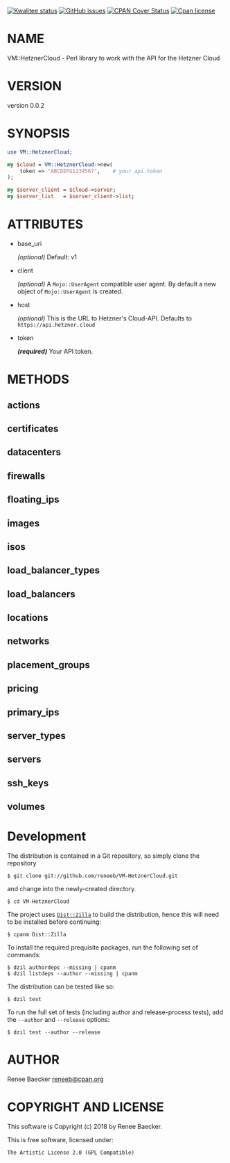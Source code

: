 [![Kwalitee status](https://cpants.cpanauthors.org/dist/VM-HetznerCloud.png)](https://cpants.cpanauthors.org/dist/VM-HetznerCloud)
[![GitHub issues](https://img.shields.io/github/issues/reneeb/VM-HetznerCloud.svg)](https://github.com/reneeb/VM-HetznerCloud/issues)
[![CPAN Cover Status](https://cpancoverbadge.perl-services.de/VM-HetznerCloud-0.0.2)](https://cpancoverbadge.perl-services.de/VM-HetznerCloud-0.0.2)
[![Cpan license](https://img.shields.io/cpan/l/VM-HetznerCloud.svg)](https://metacpan.org/release/VM-HetznerCloud)

# NAME

VM::HetznerCloud - Perl library to work with the API for the Hetzner Cloud

# VERSION

version 0.0.2

# SYNOPSIS

```perl
use VM::HetznerCloud;

my $cloud = VM::HetznerCloud->new(
    token => 'ABCDEFG1234567',    # your api token
);

my $server_client = $cloud->server;
my $server_list   = $server_client->list;
```

# ATTRIBUTES

- base\_uri

    _(optional)_ Default: v1

- client 

    _(optional)_ A `Mojo::UserAgent` compatible user agent. By default a new object of `Mojo::UserAgent`
    is created.

- host

    _(optional)_ This is the URL to Hetzner's Cloud-API. Defaults to `https://api.hetzner.cloud`

- token

    **_(required)_** Your API token.

# METHODS

## actions

## certificates

## datacenters

## firewalls

## floating\_ips

## images

## isos

## load\_balancer\_types

## load\_balancers

## locations

## networks

## placement\_groups

## pricing

## primary\_ips

## server\_types

## servers

## ssh\_keys

## volumes



# Development

The distribution is contained in a Git repository, so simply clone the
repository

```
$ git clone git://github.com/reneeb/VM-HetznerCloud.git
```

and change into the newly-created directory.

```
$ cd VM-HetznerCloud
```

The project uses [`Dist::Zilla`](https://metacpan.org/pod/Dist::Zilla) to
build the distribution, hence this will need to be installed before
continuing:

```
$ cpanm Dist::Zilla
```

To install the required prequisite packages, run the following set of
commands:

```
$ dzil authordeps --missing | cpanm
$ dzil listdeps --author --missing | cpanm
```

The distribution can be tested like so:

```
$ dzil test
```

To run the full set of tests (including author and release-process tests),
add the `--author` and `--release` options:

```
$ dzil test --author --release
```

# AUTHOR

Renee Baecker <reneeb@cpan.org>

# COPYRIGHT AND LICENSE

This software is Copyright (c) 2018 by Renee Baecker.

This is free software, licensed under:

```
The Artistic License 2.0 (GPL Compatible)
```

